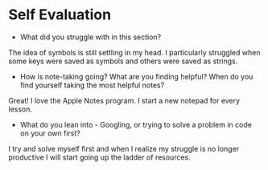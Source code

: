 # Self Evaluation

- What did you struggle with in this section?

The idea of symbols is still settling in my head. I particularly struggled when some keys were saved as symbols and others were saved as strings.

- How is note-taking going? What are you finding helpful? When do you find yourself taking the most helpful notes?

Great! I love the Apple Notes program. I start a new notepad for every lesson.

- What do you lean into - Googling, or trying to solve a problem in code on your own first?

I try and solve myself first and when I realize my struggle is no longer productive I will start going up the ladder of resources.